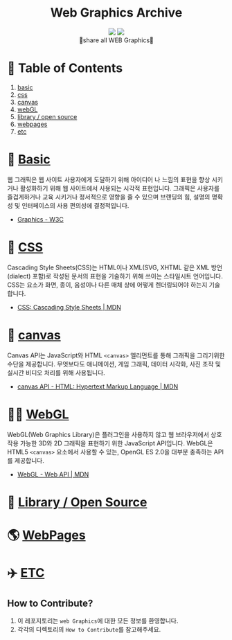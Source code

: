 <div align="center"><h1> Web Graphics Archive</h1><p></p></div>

<div align="center">
    <img src="https://img.shields.io/badge/contributions-welcome-brightgreen.svg?style=flat" />
    <img src="https://img.shields.io/badge/License-MIT-yellow.svg" />
    <div>🎨share all WEB Graphics💄</div>
</div>

# 📄 Table of Contents

1. [basic](https://github.com/taenykim/Web_Graphics_Archive/tree/docs/updateReadme/basic)
2. [css](https://github.com/taenykim/Web_Graphics_Archive/tree/docs/updateReadme/css)
3. [canvas](https://github.com/taenykim/Web_Graphics_Archive/tree/docs/updateReadme/canvas)
4. [webGL](https://github.com/taenykim/Web_Graphics_Archive/tree/docs/updateReadme/webGL)
5. [library / open source](https://github.com/taenykim/Web_Graphics_Archive/tree/docs/updateReadme/library)
6. [webpages](https://github.com/taenykim/Web_Graphics_Archive/tree/docs/updateReadme/webpages)
7. [etc](https://github.com/taenykim/Web_Graphics_Archive/tree/docs/updateReadme/etc)

# 📐 [Basic](https://github.com/taenykim/Web_Graphics_Archive/tree/docs/updateReadme/basic)

웹 그래픽은 웹 사이트 사용자에게 도달하기 위해 아이디어 나 느낌의 표현을 향상 시키거나 활성화하기 위해 웹 사이트에서 사용되는 시각적 표현입니다. 그래픽은 사용자를 즐겁게하거나 교육 시키거나 정서적으로 영향을 줄 수 있으며 브랜딩의 힘, 설명의 명확성 및 인터페이스의 사용 편의성에 결정적입니다.

- [Graphics - W3C](https://www.w3.org/standards/webdesign/graphics)

# 💄 [CSS](https://github.com/taenykim/Web_Graphics_Archive/tree/docs/updateReadme/css)

Cascading Style Sheets(CSS)는 HTML이나 XML(SVG, XHTML 같은 XML 방언(dialect) 포함)로 작성된 문서의 표현을 기술하기 위해 쓰이는 스타일시트 언어입니다. CSS는 요소가 화면, 종이, 음성이나 다른 매체 상에 어떻게 렌더링되어야 하는지 기술합니다.

- [CSS: Cascading Style Sheets | MDN](https://developer.mozilla.org/en-US/docs/Web/CSS)

# 🎨 [canvas](https://github.com/taenykim/Web_Graphics_Archive/tree/docs/updateReadme/canvas)

Canvas API는 JavaScript와 HTML `<canvas>` 엘리먼트를 통해 그래픽을 그리기위한 수단을 제공합니다. 무엇보다도 애니메이션, 게임 그래픽, 데이터 시각화, 사진 조작 및 실시간 비디오 처리를 위해 사용됩니다.

- [canvas API - HTML: Hypertext Markup Language | MDN](https://developer.mozilla.org/ko/docs/Web/HTML/Canvas)

# 🤹‍♀️ [WebGL](https://github.com/taenykim/Web_Graphics_Archive/tree/docs/updateReadme/webGL)

WebGL(Web Graphics Library)은 플러그인을 사용하지 않고 웹 브라우저에서 상호작용 가능한 3D와 2D 그래픽을 표현하기 위한 JavaScript API입니다. WebGL은 HTML5 `<canvas>` 요소에서 사용할 수 있는, OpenGL ES 2.0을 대부분 충족하는 API를 제공합니다.

- [WebGL - Web API | MDN](https://developer.mozilla.org/ko/docs/Web/API/WebGL_API)

# 📕 [Library / Open Source](https://github.com/taenykim/Web_Graphics_Archive/tree/docs/updateReadme/library)

# 🌎 [WebPages](https://github.com/taenykim/Web_Graphics_Archive/tree/docs/updateReadme/webpages)

# ✈️ [ETC](https://github.com/taenykim/Web_Graphics_Archive/tree/docs/updateReadme/etc)

## How to Contribute?

1. 이 레포지토리는 `web Graphics`에 대한 모든 정보를 환영합니다.
2. 각각의 디렉토리의 `How to Contribute`를 참고해주세요.
